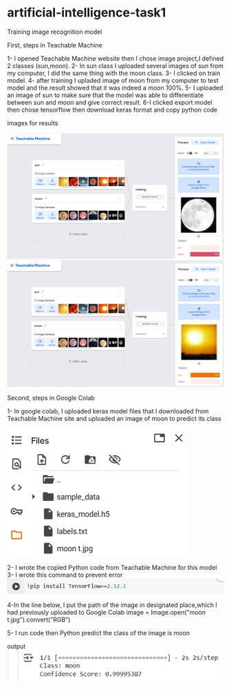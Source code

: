 # artificial-intelligence-task1

Training image recognition model 

First, steps in Teachable Machine

1- I opened Teachable Machine website then I chose image project,I defined 2 classes (sun,moon). 
2- In sun class I uploaded several images of sun from my computer, I did the same thing with the moon class.
3- I clicked on train model.
4- after training I upladed  image of moon from my computer to test model and the result showed that it was indeed a moon 100%.
5- I uploaded an image of sun to make sure that the model was able to differentiate between sun and moon and give 
correct result.
6-I clicked export model then chose tensorflow then download keras format and copy python code 


images for results 

![image alt](https://github.com/Sa12345678434/artificial-intelligence-task1/blob/main/moon.png?raw=true)
![image alt](https://github.com/Sa12345678434/artificial-intelligence-task1/blob/main/sun.png?raw=true)



Second, steps in Google Colab

1- In google colab, I uploaded keras model files that I downloaded from Teachable Machine site and uploaded an image of moon
to predict its class

 ![image alt](https://github.com/Sa12345678434/artificial-intelligence-task1/blob/main/files2.png?raw=true)

 2- I wrote the copied Python code from Teachable Machine for this model 
 3- I wrote this command to prevent error
 ![image alt](https://github.com/Sa12345678434/artificial-intelligence-task1/blob/main/pip.png?raw=true)

 4-In the line below, I put the path of the image in designated place,which I had previously uploaded to Google Colab
 image = Image.open("moon t.jpg").convert("RGB")

5- I run code then Python predict the class of the image is moon 

output
![image alt](https://github.com/Sa12345678434/artificial-intelligence-task1/blob/main/output%20moon.png?raw=true)


